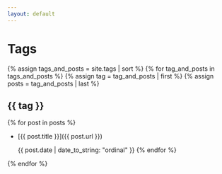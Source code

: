 ```yaml
---
layout: default
---
```


# Tags

{% assign tags_and_posts = site.tags | sort %}
{% for tag_and_posts in tags_and_posts %}
  {% assign tag = tag_and_posts | first %}
  {% assign posts = tag_and_posts | last %}

  ## {{ tag }}

  {% for post in posts %}
  * [{{ post.title }}]({{ post.url }})

    {{ post.date | date_to_string: "ordinal" }}
  {% endfor %}

{% endfor %}
